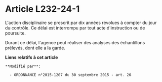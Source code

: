 # Article L232-24-1

L'action disciplinaire se prescrit par dix années révolues à compter du jour du contrôle. Ce délai est interrompu par tout
acte d'instruction ou de poursuite. 

Durant ce délai, l'agence peut réaliser des analyses des échantillons prélevés, dont elle a la garde.

**Liens relatifs à cet article**

	**Modifié par**:

	  - ORDONNANCE n°2015-1207 du 30 septembre 2015 - art. 26
